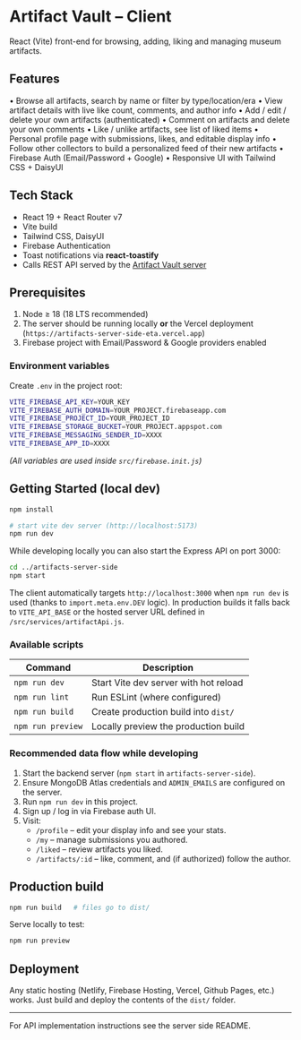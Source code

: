 # Artifact Vault – Client

React (Vite) front-end for browsing, adding, liking and managing museum artifacts.

## Features

• Browse all artifacts, search by name or filter by type/location/era
• View artifact details with live like count, comments, and author info
• Add / edit / delete your own artifacts (authenticated)
• Comment on artifacts and delete your own comments
• Like / unlike artifacts, see list of liked items
• Personal profile page with submissions, likes, and editable display info
• Follow other collectors to build a personalized feed of their new artifacts
• Firebase Auth (Email/Password + Google)
• Responsive UI with Tailwind CSS + DaisyUI

## Tech Stack

* React 19 + React Router v7
* Vite build
* Tailwind CSS, DaisyUI
* Firebase Authentication
* Toast notifications via **react-toastify**
* Calls REST API served by the [Artifact Vault server](https://github.com/Programming-Hero-Web-Course4/b11a11-server-side-4nik/tree/main)

## Prerequisites

1. Node ≥ 18 (18 LTS recommended)
2. The server should be running locally **or** the Vercel deployment (`https://artifacts-server-side-eta.vercel.app`)
3. Firebase project with Email/Password & Google providers enabled

### Environment variables

Create `.env` in the project root:

```bash
VITE_FIREBASE_API_KEY=YOUR_KEY
VITE_FIREBASE_AUTH_DOMAIN=YOUR_PROJECT.firebaseapp.com
VITE_FIREBASE_PROJECT_ID=YOUR_PROJECT_ID
VITE_FIREBASE_STORAGE_BUCKET=YOUR_PROJECT.appspot.com
VITE_FIREBASE_MESSAGING_SENDER_ID=XXXX
VITE_FIREBASE_APP_ID=XXXX
```

*(All variables are used inside `src/firebase.init.js`)*

## Getting Started (local dev)

```bash
npm install

# start vite dev server (http://localhost:5173)
npm run dev
```

While developing locally you can also start the Express API on port 3000:

```bash
cd ../artifacts-server-side
npm start
```

The client automatically targets `http://localhost:3000` when `npm run dev` is used (thanks to `import.meta.env.DEV` logic). In production builds it falls back to `VITE_API_BASE` or the hosted server URL defined in `/src/services/artifactApi.js`.

### Available scripts

| Command | Description |
| ------- | ----------- |
| `npm run dev` | Start Vite dev server with hot reload |
| `npm run lint` | Run ESLint (where configured) |
| `npm run build` | Create production build into `dist/` |
| `npm run preview` | Locally preview the production build |

### Recommended data flow while developing

1. Start the backend server (`npm start` in `artifacts-server-side`).
2. Ensure MongoDB Atlas credentials and `ADMIN_EMAILS` are configured on the server.
3. Run `npm run dev` in this project.
4. Sign up / log in via Firebase auth UI.
5. Visit:
   * `/profile` – edit your display info and see your stats.
   * `/my` – manage submissions you authored.
   * `/liked` – review artifacts you liked.
   * `/artifacts/:id` – like, comment, and (if authorized) follow the author.

## Production build

```bash
npm run build   # files go to dist/
```

Serve locally to test:

```bash
npm run preview
```

## Deployment

Any static hosting (Netlify, Firebase Hosting, Vercel, Github Pages, etc.) works. Just build and deploy the contents of the `dist/` folder.

---

For API implementation instructions see the server side README.
